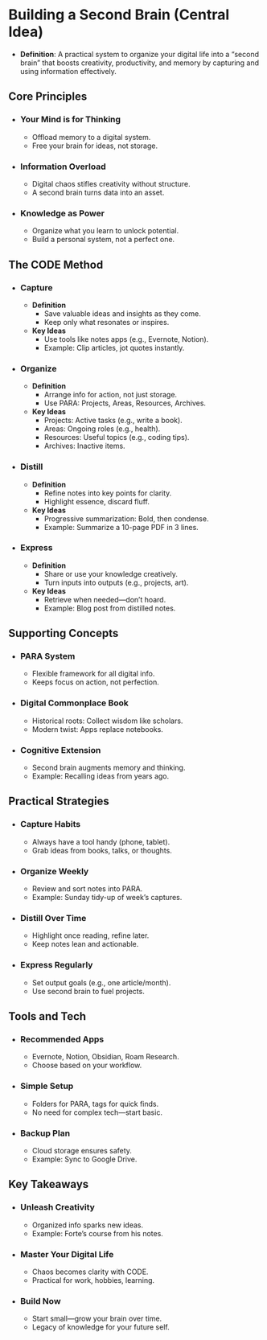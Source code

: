 # Building a Second Brain (Central Idea)

- **Definition**: A practical system to organize your digital life into a “second brain” that boosts creativity, productivity, and memory by capturing and using information effectively.

## Core Principles

- ### Your Mind is for Thinking

  - Offload memory to a digital system.
  - Free your brain for ideas, not storage.
- ### Information Overload

  - Digital chaos stifles creativity without structure.
  - A second brain turns data into an asset.
- ### Knowledge as Power

  - Organize what you learn to unlock potential.
  - Build a personal system, not a perfect one.

## The CODE Method

- ### Capture

  - **Definition**
    - Save valuable ideas and insights as they come.
    - Keep only what resonates or inspires.
  - **Key Ideas**
    - Use tools like notes apps (e.g., Evernote, Notion).
    - Example: Clip articles, jot quotes instantly.
- ### Organize

  - **Definition**
    - Arrange info for action, not just storage.
    - Use PARA: Projects, Areas, Resources, Archives.
  - **Key Ideas**
    - Projects: Active tasks (e.g., write a book).
    - Areas: Ongoing roles (e.g., health).
    - Resources: Useful topics (e.g., coding tips).
    - Archives: Inactive items.
- ### Distill

  - **Definition**
    - Refine notes into key points for clarity.
    - Highlight essence, discard fluff.
  - **Key Ideas**
    - Progressive summarization: Bold, then condense.
    - Example: Summarize a 10-page PDF in 3 lines.
- ### Express

  - **Definition**
    - Share or use your knowledge creatively.
    - Turn inputs into outputs (e.g., projects, art).
  - **Key Ideas**
    - Retrieve when needed—don’t hoard.
    - Example: Blog post from distilled notes.

## Supporting Concepts

- ### PARA System

  - Flexible framework for all digital info.
  - Keeps focus on action, not perfection.
- ### Digital Commonplace Book

  - Historical roots: Collect wisdom like scholars.
  - Modern twist: Apps replace notebooks.
- ### Cognitive Extension

  - Second brain augments memory and thinking.
  - Example: Recalling ideas from years ago.

## Practical Strategies

- ### Capture Habits

  - Always have a tool handy (phone, tablet).
  - Grab ideas from books, talks, or thoughts.
- ### Organize Weekly

  - Review and sort notes into PARA.
  - Example: Sunday tidy-up of week’s captures.
- ### Distill Over Time

  - Highlight once reading, refine later.
  - Keep notes lean and actionable.
- ### Express Regularly

  - Set output goals (e.g., one article/month).
  - Use second brain to fuel projects.

## Tools and Tech

- ### Recommended Apps

  - Evernote, Notion, Obsidian, Roam Research.
  - Choose based on your workflow.
- ### Simple Setup

  - Folders for PARA, tags for quick finds.
  - No need for complex tech—start basic.
- ### Backup Plan

  - Cloud storage ensures safety.
  - Example: Sync to Google Drive.

## Key Takeaways

- ### Unleash Creativity

  - Organized info sparks new ideas.
  - Example: Forte’s course from his notes.
- ### Master Your Digital Life

  - Chaos becomes clarity with CODE.
  - Practical for work, hobbies, learning.
- ### Build Now

  - Start small—grow your brain over time.
  - Legacy of knowledge for your future self.

